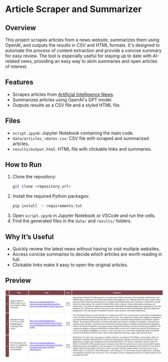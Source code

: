 # Article Scraper and Summarizer

## Overview
This project scrapes articles from a news website, summarizes them using OpenAI, and outputs the results in CSV and HTML formats. It's designed to automate the process of content extraction and provide a concise summary for easy review. The tool is especially useful for staying up to date with AI-related news, providing an easy way to skim summaries and open articles of interest.

## Features
- Scrapes articles from [Artificial Intelligence News](https://www.artificialintelligence-news.com).
- Summarizes articles using OpenAI's GPT model.
- Outputs results as a CSV file and a styled HTML file.

## Files
- `script.ipynb`: Jupyter Notebook containing the main code.
- `data/articles_<date>.csv`: CSV file with scraped and summarized articles.
- `results/output.html`: HTML file with clickable links and summaries.

## How to Run
1. Clone the repository:
   ```bash
   git clone <repository_url>
   ```
2. Install the required Python packages:
   ```bash
   pip install -r requirements.txt
   ```
3. Open `script.ipynb` in Jupyter Notebook or VSCode and run the cells.
4. Find the generated files in the `data/` and `results/` folders.

## Why It’s Useful
- Quickly review the latest news without having to visit multiple websites.
- Access concise summaries to decide which articles are worth reading in full.
- Clickable links make it easy to open the original articles.

## Preview
![HTML Output Example](results/output_example.png)
